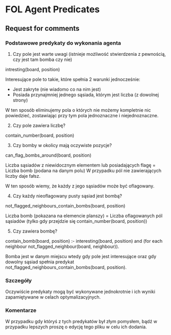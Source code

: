 # FOL Agent Predicates

## Request for comments


### Podstawowe predykaty do wykonania agenta

1. Czy pole jest warte uwagi (istnieje możliwość stwierdzenia z pewnością, czy jest tam bomba czy nie)

intresting(board, position)

Interesujące pole to takie, które spełnia 2 warunki jednocześnie:
- Jest zakryte (nie wiadomo co na nim jest)
- Posiada przynajmniej jednego sąsiada, którym jest liczba (z dowolnej strony)

W ten sposób eliminujemy pola o których nie możemy kompletnie nic powiedzieć, zostawiając przy tym pola jednoznaczne i niejednoznaczne.

2. Czy pole zawiera liczbę?

contain_number(board, position)

3. Czy bomby w okolicy mają oczywiste pozycje?

can_flag_bombs_around(board, position)

Liczba sąsiadów z niewidocznym elementem lub posiadających flagę = Liczba bomb (podana na danym polu)
W przypadku pól nie zawierających liczby daje fałsz. 

W ten sposób wiemy, że każdy z jego sąsiadów może być oflagowany.

4. Czy każdy nieoflagowany pusty sąsiad jest bombą?

not_flagged_neighbours_contain_bombs(board, position)

Liczba bomb (pokazana na elemencie planszy) = Liczba oflagowanych pól sąsiadów (tylko gdy przejdzie się contain_number(board, position))

5. Czy zawiera bombę?

contain_bomb(board, position) :- interesting(board, position) and (for each neighbour not_flagged_neighbour(board, neighbour)).

Bomba jest w danym miejscu wtedy gdy pole jest interesujące oraz gdy dowolny sąsiad spełnia predykat not_flagged_neighbours_contain_bombs(board, position).


### Szczegóły

Oczywiście predykaty mogą być wykonywane jednokrotnie i ich wyniki zapamiętywane w celach optymalizacyjnych.

### Komentarze

W przypadku gdy któryś z tych predykatów był złym pomysłem, bądź w przypadku lepszych proszę o edycję tego pliku w celu ich dodania.
